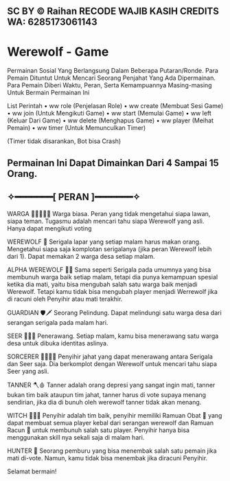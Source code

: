 SC BY © Raihan
RECODE WAJIB KASIH CREDITS 
WA: 6285173061143 
----------------------------------------------------------------------------------------------------------

# Werewolf - Game #

Permainan Sosial Yang Berlangsung Dalam Beberapa Putaran/Ronde. Para Pemain Dituntut Untuk Mencari Seorang Penjahat Yang Ada Dipermainan. Para Pemain Diberi Waktu, Peran, Serta Kemampuannya Masing-masing Untuk Bermain Permainan Ini

List Perintah
 • ww role (Penjelasan Role)
 • ww create (Membuat Sesi Game)
 • ww join (Untuk Mengikuti Game)
 • ww start (Memulai Game)
 • ww left (Keluar Dari Game)
 • ww delete (Menghapus Game)
 • ww player (Meihat Pemain)
 • ww timer (Untuk Memunculkan Timer)

(Timer tidak disarankan, Bot bisa Crash)

Permainan Ini Dapat Dimainkan Dari 4 Sampai 15 Orang.
----------------------------------------------------------------------------------------------------------

## ✧━━━━━━━[ PERAN ]━━━━━━━✧ ##

WARGA 👩🏻‍🤝‍👨🏻
Warga biasa. Peran yang tidak mengetahui siapa lawan, siapa teman. Tugasmu adalah mencari tahu siapa Werewolf yang asli. Hanya dapat mengikuti voting

WEREWOLF 🐺
Serigala lapar yang setiap malam harus makan orang. Mengetahui siapa saja komplotan serigalanya (jika peran Werewolf lebih dari 1). Dapat memakan 2 warga desa setiap malam.

ALPHA WEREWOLF 🐺👑
Sama seperti Serigala pada umumnya yang bisa membunuh warga baik setiap malam, tetapi dia punya kemampuan spesial ketika dia mati, yaitu bisa mengubah salah satu warga baik menjadi Werewolf. Tetapi kamu tidak bisa mengubah player menjadi Werrewolf jika di racuni oleh Penyihir atau mati terakhir.

GUARDIAN 🛡🗡
Seorang Pelindung. Dapat melindungi satu warga desa dari serangan serigala pada malam hari.

SEER 👳🏻🔮
Penerawang. Setiap malam, kamu bisa menerawang satu warga desa untuk dibuka identitas aslinya. 

SORCERER 🧙🏼‍♂🔮
Penyihir jahat yang dapat menerawang antara Serigala dan Seer saja. Dia berkomplot dengan Werewolf untuk mencari tahu siapa Seer yang asli.

TANNER 🪓🩸
Tanner adalah orang depresi yang sangat ingin mati, tanner bukan tim baik ataupun tim jahat, tanner harus di vote supaya menang sendirian, jika dia di bunuh oleh werewolf tanner tidak akan menang.

WITCH 🧙🏻‍♀
Penyihir adalah tim baik, penyihir memiliki Ramuan Obat 🧫 yang dapat membuat semua player kebal dari serangan werewolf dan Ramuan Racun 🧪 untuk membunuh salah satu player. Penyihir hanya bisa menggunakan skill nya sekali saja di malam hari.

HUNTER 🏹
Seorang pemburu yang bisa menembak salah satu pemain jika mati di-vote. Namun, kamu tidak bisa menembak jika diracuni Penyihir.


Selamat bermain!